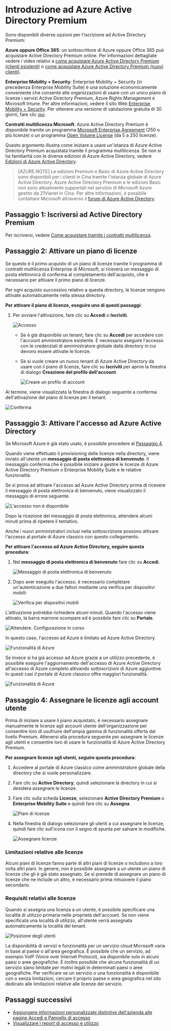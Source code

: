 <properties
	pageTitle="Introduzione ad Azure Active Directory Premium"
	description="Questo argomento descrive come effettuare l'iscrizione ad Azure Active Directory Premium tramite il sito Web dei contratti multilicenza."
	services="active-directory"
	documentationCenter=""
	authors="markusvi"
	manager="femila" 
	editor=""/>

<tags
	ms.service="active-directory"
	ms.workload="infrastructure-services"
	ms.tgt_pltfrm="na"
	ms.devlang="na"
	ms.topic="get-started-article"
	ms.date="08/16/2016"
	ms.author="markvi"/>  

# Introduzione ad Azure Active Directory Premium


Sono disponibili diverse opzioni per l'iscrizione ad Active Directory Premium:

**Azure oppure Office 365**: un sottoscrittore di Azure oppure Office 365 può acquistare Active Directory Premium online. Per informazioni dettagliate vedere i video relativi a [come acquistare Azure Active Directory Premium (clienti esistenti)](https://channel9.msdn.com/Series/Azure-Active-Directory-Videos-Demos/How-to-Purchase-Azure-Active-Directory-Premium-Existing-Customer) o [come acquistare Azure Active Directory Premium (nuovi clienti)](https://channel9.msdn.com/Series/Azure-Active-Directory-Videos-Demos/How-to-Purchase-Azure-Active-Directory-Premium-New-Customers).

**Enterprise Mobility + Security**: Enterprise Mobility + Security (in precedenza Enterprise Mobility Suite) è una soluzione economicamente conveniente che consente alle organizzazioni di usare con un unico piano di licenze i servizi Active Directory Premium, Azure Rights Management e Microsoft Intune. Per altre informazioni, vedere il sito Web [Enterprise Mobility + Security](https://www.microsoft.com/it-IT/server-cloud/enterprise-mobility/overview.aspx). Per ottenere una versione di valutazione gratuita di 30 giorni, fare clic [qui](https://portal.office.com/Signup/Signup.aspx?OfferId=2E63A04D-BE0B-4A0F-A8CF-407C1C299221&dl=EMS&ali=1#0).


**Contratti multilicenza Microsoft**: Azure Active Directory Premium è disponibile tramite un programma [Microsoft Enterprise Agreement](https://www.microsoft.com/it-IT/licensing/licensing-programs/enterprise.aspx) (250 o più licenze) o un programma [Open Volume License](https://www.microsoft.com/it-IT/licensing/licensing-programs/open-license.aspx) (da 5 a 250 licenze).


Questo argomento illustra come iniziare a usare un'istanza di Azure Active Directory Premium acquistata tramite il programma multilicenza. Se non si ha familiarità con le diverse edizioni di Azure Active Directory, vedere [Edizioni di Azure Active Directory](active-directory-editions.md).

> [AZURE.NOTE]
Le edizioni Premium e Basic di Azure Active Directory sono disponibili per i clienti in Cina tramite l'istanza globale di Azure Active Directory. Azure Active Directory Premium e le edizioni Basic non sono attualmente supportati nel servizio di Microsoft Azure gestito da 21Vianet in Cina. Per altre informazioni, è possibile contattare Microsoft attraverso il [forum di Azure Active Directory](https://feedback.azure.com/forums/169401-azure-active-directory/).




## Passaggio 1: Iscriversi ad Active Directory Premium

Per iscriversi, vedere [Come acquistare tramite i contratti multilicenza](http://www.microsoft.com/it-IT/licensing/how-to-buy/how-to-buy.aspx).



## Passaggio 2: Attivare un piano di licenze

Se questo è il primo acquisto di un piano di licenze tramite il programma di contratti multilicenza Enterprise di Microsoft, si riceverà un messaggio di posta elettronica di conferma al completamento dell'acquisto, che è necessario per attivare il primo piano di licenze.

Per ogni acquisto successivo relativo a questa directory, le licenze vengono attivate automaticamente nella stessa directory.



**Per attivare il piano di licenze, eseguire uno di questi passaggi:**


1. Per avviare l'attivazione, fare clic su **Accedi** o **Iscriviti**.

    ![Accesso][1]  



    - Se è già disponibile un tenant, fare clic su **Accedi** per accedere con l'account amministratore esistente. È necessario eseguire l'accesso con le credenziali di amministratore globale dalla directory in cui devono essere attivate le licenze.

    - Se si vuole creare un nuovo tenant di Azure Active Directory da usare con il piano di licenze, fare clic su **Iscriviti** per aprire la finestra di dialogo **Creazione del profilo dell'account**.

        ![Creare un profilo di account][2]  

Al termine, viene visualizzata la finestra di dialogo seguente a conferma dell'attivazione del piano di licenze per il tenant.

![Conferma][3]  

## Passaggio 3: Attivare l'accesso ad Azure Active Directory

Se Microsoft Azure è già stato usato, è possibile procedere al [Passaggio 4](#step-4-assign-license-to-user-accounts).

Quando viene effettuato il provisioning delle licenze nella directory, viene inviato all'utente un **messaggio di posta elettronica di benvenuto**. Il messaggio conferma che è possibile iniziare a gestire le licenze di Azure Active Directory Premium o Enterprise Mobility Suite e le relative funzionalità.

Se si prova ad attivare l'accesso ad Azure Active Directory prima di ricevere il messaggio di posta elettronica di benvenuto, viene visualizzato il messaggio di errore seguente.

![L'accesso non è disponibile][9]  

Dopo la ricezione del messaggio di posta elettronica, attendere alcuni minuti prima di ripetere il tentativo.

Anche i nuovi amministratori inclusi nella sottoscrizione possono attivare l'accesso al portale di Azure classico con questo collegamento.






**Per attivare l'accesso ad Azure Active Directory, seguire questa procedura:**

1. Nel **messaggio di posta elettronica di benvenuto** fare clic su **Accedi**.
    
    ![Messaggio di posta elettronica di benvenuto][4]  

2. Dopo aver eseguito l'accesso, è necessario completare un'autenticazione a due fattori mediante una verifica per dispositivi mobili:

    ![Verifica per dispositivi mobili][5]  

L'attivazione potrebbe richiedere alcuni minuti. Quando l'accesso viene attivato, la barra marrone scompare ed è possibile fare clic su **Portale**.

![Attendere. Configurazione in corso][6]  

In questo caso, l'accesso ad Azure è limitato ad Azure Active Directory.

![Funzionalità di Azure][7]  

Se invece si ha già accesso ad Azure grazie a un utilizzo precedente, è possibile eseguire l'aggiornamento dell'accesso di Azure Active Directory all'accesso di Azure completo attivando sottoscrizioni di Azure aggiuntive. In questi casi il portale di Azure classico offre maggiori funzionalità.

![Funzionalità di Azure][8]  



## Passaggio 4: Assegnare le licenze agli account utente

Prima di iniziare a usare il piano acquistato, è necessario assegnare manualmente le licenze agli account utente dell'organizzazione per consentire loro di usufruire dell'ampia gamma di funzionalità offerta dal livello Premium. Attenersi alla procedura seguente per assegnare le licenze agli utenti e consentire loro di usare le funzionalità di Azure Active Directory Premium.

**Per assegnare licenze agli utenti, seguire questa procedura:**

1. Accedere al portale di Azure classico come amministratore globale della directory che si vuole personalizzare.
2. Fare clic su **Active Directory**, quindi selezionare la directory in cui si desidera assegnare le licenze.
3. Fare clic sulla scheda **Licenze**, selezionare **Active Directory Premium** o **Enterprise Mobility Suite** e quindi fare clic su **Assegna**.

    ![Piani di licenze][10]  

4. Nella finestra di dialogo selezionare gli utenti a cui assegnare le licenze, quindi fare clic sull'icona con il segno di spunta per salvare le modifiche.

    ![Assegnare licenze][11]  

### Limitazioni relative alle licenze

Alcuni piani di licenze fanno parte di altri piani di licenze o includono a loro volta altri piani. In genere, non è possibile assegnare a un utente un piano di licenze che gli è già stato assegnato. Se si prevede di assegnare un piano di licenze che ne include un altro, è necessario prima rimuovere il piano secondario.

### Requisiti relativi alle licenze

Quando si assegna una licenza a un utente, è possibile specificare una località di utilizzo primaria nelle proprietà dell'account. Se non viene specificata una località di utilizzo, all'utente verrà assegnata automaticamente la località del tenant.

![Posizione degli utenti][12]  

La disponibilità di servizi e funzionalità per un servizio cloud Microsoft varia in base al paese o all'area geografica. È possibile che un servizio, ad esempio VoIP (Voice over Internet Protocol), sia disponibile solo in alcuni paesi o aree geografiche. È inoltre possibile che alcune funzionalità di un servizio siano limitate per motivi legali in determinati paesi o aree geografiche. Per verificare se un servizio o una funzionalità è disponibile con o senza limitazioni, cercare il proprio paese o area geografica nel sito dedicato alle limitazioni relative alle licenze del servizio.

## Passaggi successivi

- [Aggiungere informazioni personalizzate distintive dell'azienda alle pagine Accedi e Pannello di accesso](active-directory-add-company-branding.md)
- [Visualizzare i report di accesso e utilizzo](active-directory-view-access-usage-reports.md)

<!--Image references-->
[1]: ./media/active-directory-get-started-premium/MOLSEmail.png
[2]: ./media/active-directory-get-started-premium/MOLSAccountProfile.png
[3]: ./media/active-directory-get-started-premium/MOLSThankYou.png
[4]: ./media/active-directory-get-started-premium/AADEmail.png
[5]: ./media/active-directory-get-started-premium/SignUppage.png
[6]: ./media/active-directory-get-started-premium/Subscriptionspage.png
[7]: ./media/active-directory-get-started-premium/Premiuminportal.png
[8]: ./media/active-directory-get-started-premium/Premiuminportal_large.png
[9]: ./media/active-directory-get-started-premium/Signuppage_oops.png
[10]: ./media/active-directory-get-started-premium/contosolicenseplan.png
[11]: ./media/active-directory-get-started-premium/Assignlicensespicker.png
[12]: ./media/active-directory-get-started-premium/Usagelocation.png

<!---HONumber=AcomDC_0817_2016-->